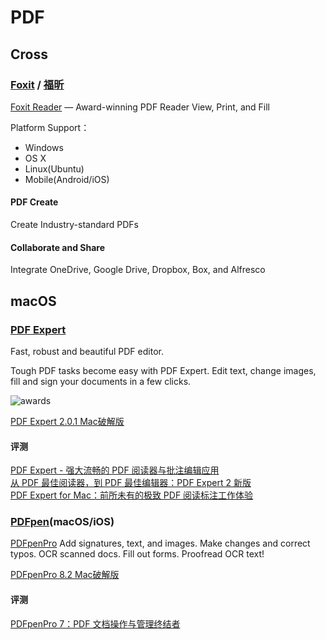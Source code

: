 # PDF
## Cross
### [Foxit](https://www.foxitsoftware.com/) / [福昕](http://www.foxitsoftware.cn/)
[Foxit Reader](https://www.foxitsoftware.com/products/pdf-reader/) — Award-winning PDF Reader
View, Print, and Fill

Platform Support：

- Windows  
- OS X  
- Linux(Ubuntu)  
- Mobile(Android/iOS)

#### PDF Create
Create Industry-standard PDFs

#### Collaborate and Share
Integrate OneDrive, Google Drive, Dropbox, Box, and Alfresco

## macOS
### [PDF Expert](https://pdfexpert.com/)
Fast, robust and beautiful PDF editor.

Tough PDF tasks become easy with PDF Expert.
Edit text, change images, fill and sign your documents in a few clicks.

![awards](https://pdfexpert.com/img/blank.gif)

[PDF Expert 2.0.1 Mac破解版](http://www.sdifenzhou.com/pdfexpert201.html)

#### 评测
[PDF Expert - 强大流畅的 PDF 阅读器与批注编辑应用](http://www.iplaysoft.com/pdf-expert.html)  
[从 PDF 最佳阅读器，到 PDF 最佳编辑器：PDF Expert 2 新版](http://sspai.com/35306)  
[PDF Expert for Mac：前所未有的极致 PDF 阅读标注工作体验](http://www.waerfa.com/pdf-expert-for-mac)

### [PDFpen](https://smilesoftware.com/pdfpen-family)(macOS/iOS)
[PDFpenPro](https://smilesoftware.com/PDFpenPro)
Add signatures, text, and images. Make changes and correct typos. OCR scanned docs. Fill out forms. Proofread OCR text!

[PDFpenPro 8.2 Mac破解版](http://www.sdifenzhou.com/)

#### 评测
[PDFpenPro 7：PDF 文档操作与管理终结者](http://www.waerfa.com/pdfpenpro-7-review)  
